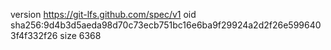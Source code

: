 version https://git-lfs.github.com/spec/v1
oid sha256:9d4b3d5aeda98d70c73ecb751bc16e6ba9f29924a2d2f26e5996403f4f332f26
size 6368
